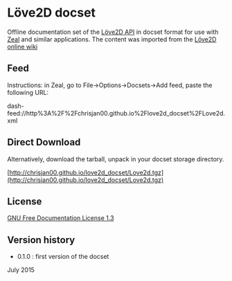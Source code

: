 Löve2D docset
=============

Offline documentation set of the [Löve2D API](http://love2d.org/) in docset format for use with [Zeal](http://zealdocs.org/) and similar applications.  The content was imported from the [Löve2D online wiki](http://love2d.org/wiki/)

Feed 
----

Instructions: in Zeal, go to File->Options->Docsets->Add feed, paste the following URL:

dash-feed://http%3A%2F%2Fchrisjan00.github.io%2Flove2d_docset%2FLove2d.xml


Direct Download
---------------

Alternatively, download the tarball, unpack in your docset storage directory.

[http://chrisjan00.github.io/love2d_docset/Love2d.tgz](http://chrisjan00.github.io/love2d_docset/Love2d.tgz)


License
-------

[GNU Free Documentation License 1.3](http://www.gnu.org/copyleft/fdl.html)

Version history
---------------

 * 0.1.0 : first version of the docset

July 2015
